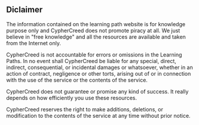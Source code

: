 ## Diclaimer
The information contained on the learning path website is for knowledge purpose only and CypherCreed does not promote piracy at all. We just believe in "free knowledge" and all the resources are available and taken from the Internet only.

CypherCreed is not accountable for errors or omissions in the Learning Paths. In no event shall CypherCreed be liable for any special, direct, indirect, consequential, or incidental damages or whatsoever, whether in an action of contract, negligence or other torts, arising out of or in connection with the use of the service or the contents of the service.
 
CypherCreed does not guarantee or promise any kind of success. It really depends on how efficiently you use these resources.

CypherCreed reserves the right to make additions, deletions, or modification to the contents of the service at any time without prior notice.
